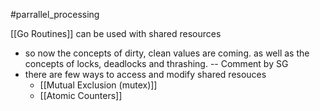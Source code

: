 #parrallel_processing 

[[Go Routines]]  can be used with shared resources

- so now the concepts of dirty, clean values are coming. as well as the concepts of locks, deadlocks and thrashing. -- Comment by SG
- there are  few ways to access and modify shared resouces
	- [[Mutual Exclusion (mutex)]]
	- [[Atomic Counters]]
	